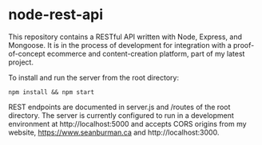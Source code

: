 # node-rest-api

This repository contains a RESTful API written with Node, Express, and Mongoose. It is in the process of development for integration with a proof-of-concept ecommerce and content-creation platform, part of my latest project.

To install and run the server from the root directory:
```
npm install && npm start
```

REST endpoints are documented in server.js and /routes of the root directory.
The server is currently configured to run in a development environment at http://localhost:5000 and accepts CORS origins from my website, https://www.seanburman.ca and http://localhost:3000.
